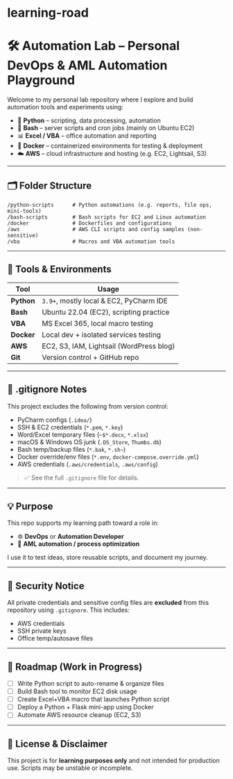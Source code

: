 # learning-road
# 🛠️ Automation Lab – Personal DevOps & AML Automation Playground

Welcome to my personal lab repository where I explore and build automation tools and experiments using:

- 🐍 **Python** – scripting, data processing, automation
- 🐚 **Bash** – server scripts and cron jobs (mainly on Ubuntu EC2)
- 📊 **Excel / VBA** – office automation and reporting
- 🐳 **Docker** – containerized environments for testing & deployment
- ☁️ **AWS** – cloud infrastructure and hosting (e.g. EC2, Lightsail, S3)

---

## 🗂️ Folder Structure

```
/python-scripts      # Python automations (e.g. reports, file ops, mini-tools)
/bash-scripts        # Bash scripts for EC2 and Linux automation
/docker              # Dockerfiles and configurations
/aws                 # AWS CLI scripts and config samples (non-sensitive)
/vba                 # Macros and VBA automation tools
```

---

## 🧰 Tools & Environments

| Tool      | Usage                                 |
|-----------|----------------------------------------|
| **Python**| `3.9+`, mostly local & EC2, PyCharm IDE|
| **Bash**  | Ubuntu 22.04 (EC2), scripting practice |
| **VBA**   | MS Excel 365, local macro testing      |
| **Docker**| Local dev + isolated services testing  |
| **AWS**   | EC2, S3, IAM, Lightsail (WordPress blog)|
| **Git**   | Version control + GitHub repo          |

---

## 📄 .gitignore Notes

This project excludes the following from version control:

- PyCharm configs (`.idea/`)
- SSH & EC2 credentials (`*.pem`, `*.key`)
- Word/Excel temporary files (`~$*.docx`, `*.xlsx`)
- macOS & Windows OS junk (`.DS_Store`, `Thumbs.db`)
- Bash temp/backup files (`*.bak`, `*.sh~`)
- Docker override/env files (`*.env`, `docker-compose.override.yml`)
- AWS credentials (`.aws/credentials`, `.aws/config`)

> ✅ See the full `.gitignore` file for details.

---

## 💡 Purpose

This repo supports my learning path toward a role in:

- ⚙️ **DevOps** or **Automation Developer**
- 🧾 **AML automation / process optimization**

I use it to test ideas, store reusable scripts, and document my journey.

---

## 🔐 Security Notice

All private credentials and sensitive config files are **excluded** from this repository using `.gitignore`. This includes:

- AWS credentials
- SSH private keys
- Office temp/autosave files

---

## 📌 Roadmap (Work in Progress)

- [ ] Write Python script to auto-rename & organize files
- [ ] Build Bash tool to monitor EC2 disk usage
- [ ] Create Excel+VBA macro that launches Python script
- [ ] Deploy a Python + Flask mini-app using Docker
- [ ] Automate AWS resource cleanup (EC2, S3)

---

## 🧪 License & Disclaimer

This project is for **learning purposes only** and not intended for production use. Scripts may be unstable or incomplete.
